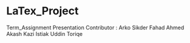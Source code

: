 # LaTex_Project
Term_Assignment Presentation
Contributor :
  Arko Sikder
  Fahad Ahmed Akash
  Kazi Istiak Uddin Toriqe
